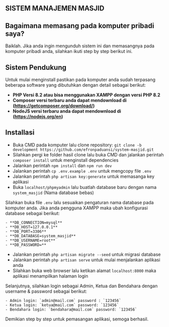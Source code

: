 ## SISTEM MANAJEMEN MASJID

## Bagaimana memasang pada komputer pribadi saya?

Baiklah. Jika anda ingin mengunduh sistem ini dan memasangnya pada komputer pribadi anda, silahkan ikuti step by step berikut ini.

## Sistem Pendukung

Untuk mulai menginstall pastikan pada komputer anda sudah terpasang beberapa software yang dibutuhkan dengan detail sebagai berikut:

- **PHP Versi 8.2 atau bisa menggunakan XAMPP dengan versi PHP 8.2**
- **Composer versi terbaru anda dapat mendownload di (https://getcomposer.org/download/)**
- **NodeJS versi terbaru anda dapat mendownload di (https://nodejs.org/en)**

## Installasi

- Buka CMD pada komputer lalu clone repository: `git clone -b development https://github.com/efronpaduansi/system-masjid.git` 
- Silahkan pergi ke folder hasil clone lalu buka CMD dan jalankan perintah `composer install` untuk menginstall dependencies
- Jalankan perintah `npm install` dan `npm run dev`
- Jalankan perintah `cp .env.example .env` untuk mengcopy file `.env`
- Jalankan perintah `php artisan key:generate` untuk memasanga key aplikasi
- Buka `localhost/phpmyadmin` lalu buatlah database baru dengan nama `system_masjid` (Nama database bebas)

Silahkan buka file `.env` lalu sesuaikan pengaturan nama database pada komputer anda. Jika anda pengguna XAMPP maka ubah konfigurasi database sebagai berikut:

    - **DB_CONNECTION=mysql**
    - **DB_HOST=127.0.0.1**
    - **DB_PORT=3306**
    - **DB_DATABASE=system_masjid**
    - **DB_USERNAME=root**
    - **DB_PASSWORD=**

- Jalankan perintah `php artisan migrate --seed` untuk migrasi database
- Jalankan perintah `php artisan serve` untuk mulai menjalankan aplikasi anda
- Silahkan buka web browser lalu ketikan alamat `localhost:8000` maka aplikasi menampilkan halaman login

Selanjutnya, silahkan login sebagai Admin, Ketua dan Bendahara dengan username & password sebagai berikut:

    - Admin login: `admin@mail.com` password : `123456`
    - Ketua login: `ketua@mail.com` password: `123456`
    - Bendahara login: `bendahara@mail.com` password: `123456`

Demikian step by step untuk pemasangan aplikasi, semoga berhasil.
